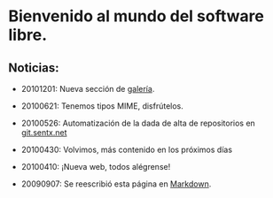 # Bienvenido al mundo del software libre.

## Noticias:

* 20101201: Nueva sección de [galería][galeria].
* 20100621: Tenemos tipos MIME, disfrútelos.
* 20100526: Automatización de la dada de alta de repositorios en 
	[git.sentx.net][git]
* 20100430: Volvimos, más contenido en los próximos días
* 20100410: ¡Nueva web, todos alégrense!
* 20090907: Se reescribió esta página en [Markdown][].

  [galeria]: $%/galeria/	
  [git]: http://git.sentx.net/
  [Markdown]: http://daringfireball.net/projects/markdown/

